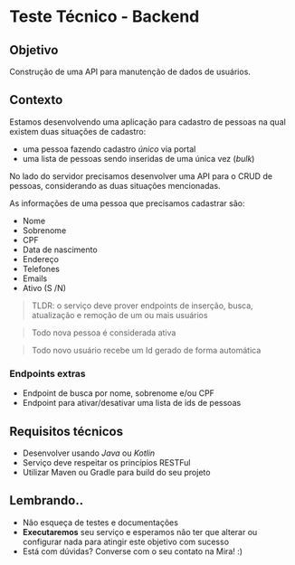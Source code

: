 # Teste Técnico - Backend

## Objetivo
Construção de uma API para manutenção de dados de usuários.

## Contexto
Estamos desenvolvendo uma aplicação para cadastro de pessoas na qual existem duas situações de cadastro:
   - uma pessoa fazendo cadastro *único* via portal
   - uma lista de pessoas sendo inseridas de uma única vez (*bulk*)

No lado do servidor precisamos desenvolver uma API para o CRUD de pessoas, considerando as duas situações mencionadas.

As informações de uma pessoa que precisamos cadastrar são:
- Nome
- Sobrenome
- CPF
- Data de nascimento
- Endereço
- Telefones
- Emails
- Ativo (S /N)

> TLDR: o serviço deve prover endpoints de inserção, busca, atualização e remoção de um ou mais usuários

> Todo nova pessoa é considerada ativa

> Todo novo usuário recebe um Id gerado de forma automática

### Endpoints extras
- Endpoint de busca por nome, sobrenome e/ou CPF
- Endpoint para ativar/desativar uma lista de ids de pessoas

## Requisitos técnicos
- Desenvolver usando *Java* ou *Kotlin*
- Serviço deve respeitar os princípios RESTFul
- Utilizar Maven ou Gradle para build do seu projeto

## Lembrando..
- Não esqueça de testes e documentações
- **Executaremos** seu serviço e esperamos não ter que alterar ou configurar nada para atingir este objetivo com sucesso
- Está com dúvidas? Converse com o seu contato na Mira! :)
